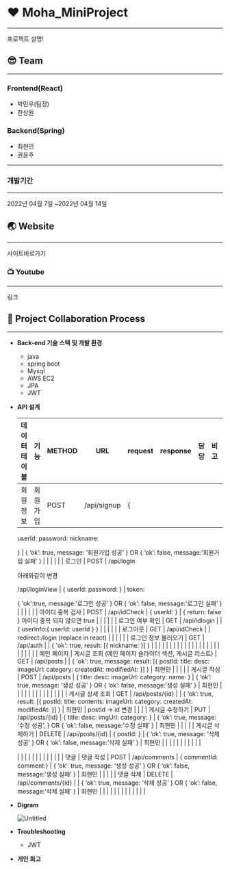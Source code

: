 # :hearts: Moha_MiniProject

---

프로젝트 설명!

## :sunglasses: Team

---

### Frontend(React)

- 박민우(팀장)
- 한상원

### Backend(Spring)

- 최현민
- 권윤주

---

### 개발기간

---

2022년 04월 7일 ~2022년 04월 14일

## :earth_asia: Website

---

사이트바로가기

### :tv: Youtube

---

링크

## :speech_balloon: ****Project Collaboration Process****

---

- ****Back-end 기술 스택 및 개발 환경****
    - java
    - spring boot
    - Mysql
    - AWS EC2
    - JPA
    - JWT
- **API 설계**
    
    
    | 데이터 테이블 | 기능 | METHOD | URL | request | response | 담당 | 비고 |  |
    | --- | --- | --- | --- | --- | --- | --- | --- | --- |
    | 회원 정보 | 회원가입 | POST | /api/signup | {
    userId:
    password:
    nickname:
    
    } | {
    ‘ok’: true,
    message: ‘회원가입 성공’
    }
    OR
    {
    ‘ok’: false,
    message:’회원가입 실패’
    } |  |  |  |
    |  | 로그인 | POST | /api/login
    
    아래와같이 변경
    
    /api/loginView | {
    userId:
    password:
    } | token: 
    
    {
    'ok':true, 
    message:’로그인 성공’
    }
    OR
    {
    ‘ok’: false,
    message:’로그인 실패’
    } |  |  |  |
    |  | 아이디 중복 검사 | POST | /api/idCheck | {
     userId:
    } | {
     return: false
    }
    아이디 중복 되지 않으면 true |  |  |  |
    |  | 로그인 여부 확인 | GET  | /api/idlogin |  | {
     userInfo:{
        userId: userId
     }
    } |  |  |  |
    |  | 로그아웃 | GET | /api/idCheck |  | redirect:/login (replace in react) |  |  |  |
    |  | 로그인 정보 불러오기 | GET | /api/auth |  | {
    'ok': true,
    result: 
    [{
    nickname:
    }]
    } |  |  |  |
    |  |  |  |  |  |  |  |  |  |
    |  |  |  |  |  |  |  |  |  |
    | 메인 페이지 | 게시글 조회
    (메인 페이지 슬라이더 섹션, 게시글 리스트) | GET | /api/posts |  | {
    'ok': true,
    message: 
    result: 
    [{
    postId:
    title:
    desc:
    imageUrl:
    category:
    createdAt: 
    modifiedAt:
    }]
    } | 최현민 |  |  |
    |  | 게시글 작성 | POST | /api/posts | {
    title:
    desc:
    imageUrl:
    category:
    name:
    } | {
    ‘ok’: true,
    message: ‘생성 성공’
    }
    OR
    {
    ‘ok’: false,
    message:’생성 실패’
    } | 최현민 |  |  |
    |  |  |  |  |  |  |  |  |  |
    |   | 게시글 상세 조회 | GET | /api/posts/{id} |  | {
    ‘ok’: true,
    result: 
    [{
    postId:
    title: contents:
    imageUrl:
    category:
    createdAt:
    modifiedAt:
    }]
    } | 최현민 | postId → id 변경 |  |
    |  | 게시글 수정하기
     | PUT | /api/posts/{id} | {
    title:
    desc:
    imgUrl:
    category:
    } | {
    ‘ok’: true,
    message: ‘수정 성공’,
    }
    OR
    {
    ‘ok’: false,
    message:’수정 실패’
    } | 최현민 |  |  |
    |  | 게시글 삭제하기 | DELETE | /api/posts/{id} | {
     postId: 
    } | {
    ‘ok’: true,
    message: ‘삭제 성공’
    }
    OR
    {
    ‘ok’: false,
    message:’삭제 실패’
    } | 최현민 |  |  |
    |  |  |  |  |  |  |  | 
    
     |  |
    |  |  |  |  |  |  |  |  |  |
    | 댓글 | 댓글 작성 | POST | /api/comments | { 
     commentId:
    comment:} | {
    ‘ok’: true,
    message: ‘생성 성공’
    }
    OR
    {
    ‘ok’: false,
    message:’생성 실패’
    } | 최현민 |  |  |
    |  | 댓글 삭제 | DELETE | /api/comments/{id} |  | {
    ‘ok’: true,
    message: ‘삭제 성공’
    }
    OR
    {
    ‘ok’: false,
    message:’삭제 실패’
    } | 최현민 |  |  |
    |  |  |  |  |  |  |  |  |  |
- **Digram**
    
    
    ![Untitled](https://user-images.githubusercontent.com/61370487/163331912-e9758246-9535-406b-a369-328d3b9619d8.png)
    
- **Troubleshooting**
    - JWT
- **개인 회고**
